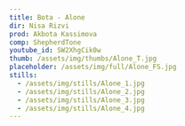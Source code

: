 ```yaml
---
title: Bota - Alone
dir: Nisa Rizvi
prod: Akbota Kassimova
comp: ShepherdTone
youtube_id: SW2XhgCik0w
thumb: /assets/img/thumbs/Alone_T.jpg
placeholder: /assets/img/full/Alone_FS.jpg
stills:
  - /assets/img/stills/Alone_1.jpg
  - /assets/img/stills/Alone_2.jpg
  - /assets/img/stills/Alone_3.jpg
  - /assets/img/stills/Alone_4.jpg
---
```


